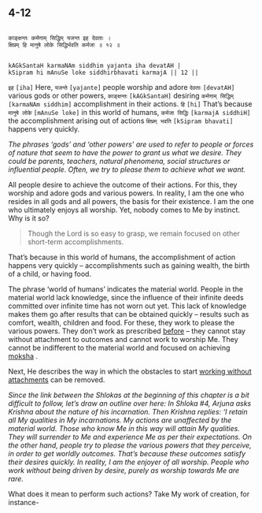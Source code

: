 ## 4-12


```shloka-sa

काङ्क्षन्तः कर्मणाम् सिद्धिम् यजन्त इह देवताः ।
क्षिप्रम् हि मानुषे लोके सिद्धिर्भवति कर्मजा ॥ १२ ॥

```
```shloka-sa-hk

kAGkSantaH karmaNAm siddhim yajanta iha devatAH |
kSipram hi mAnuSe loke siddhirbhavati karmajA || 12 ||

```
`इह` `[iha]` Here, `यजन्ते` `[yajante]` people worship and adore `देवताः` `[devatAH]` various gods or other powers, `काङ्क्षन्तः` `[kAGkSantaH]` desiring `कर्मणाम् सिद्धिम्` `[karmaNAm siddhim]` accomplishment in their actions. `हि` `[hi]` That’s because `मानुषे लोके` `[mAnuSe loke]` in this world of humans, `कर्मजा सिद्धिः` `[karmajA siddhiH]` the accomplishment arising out of actions `क्षिप्रम् भवति` `[kSipram bhavati]` happens very quickly.

<a name='gods_and_other_powers'></a>
_The phrases ‘gods’ and ‘other powers’ are used to refer to people or forces of nature that seem to have the power to grant us what we desire. They could be parents, teachers, natural phenomena, social structures or influential people. Often, we try to please them to achieve what we want._

All people desire to achieve the outcome of their actions. For this, they worship and adore gods and various powers. In reality, I am the one who resides in all gods and all powers, the basis for their existence. I am the one who ultimately enjoys all worship. Yet, nobody comes to Me by instinct. Why is it so?



<a name='applnote_78'></a>
> Though the Lord is so easy to grasp, we remain focused on other short-term accomplishments.



That’s because in this world of humans, the accomplishment of action happens very quickly – accomplishments such as gaining wealth, the birth of a child, or having food.

The phrase ‘world of humans’ indicates the material world. People in the material world lack knowledge, since the influence of their infinite deeds committed over infinite time has not worn out yet. This lack of knowledge makes them go after results that can be obtained quickly – results such as comfort, wealth, children and food. For these, they work to please the various powers. They don’t work as prescribed 
[before](2-40.md#karmayoga)
 – they cannot stay without attachment to outcomes and cannot work to worship Me. They cannot be indifferent to the material world and focused on achieving 
[moksha](Back-to-Basics.md#Moksha)
.

Next, He describes the way in which the obstacles to start 
[working without attachments](2-40.md#karmayoga)
 can be removed.

_Since the link between the Shlokas at the beginning of this chapter is a bit difficult to follow, let’s draw an outline over here: In Shloka #4, Arjuna asks Krishna about the nature of his incarnation. Then Krishna replies: ‘I retain all My qualities in My incarnations. My actions are unaffected by the material world. Those who know Me in this way will attain My qualities. They will surrender to Me and experience Me as per their expectations. On the other hand, people try to please the various powers that they perceive, in order to get worldly outcomes. That’s because these outcomes satisfy their desires quickly. In reality, I am the enjoyer of all worship. People who work without being driven by desire, purely as worship towards Me are rare._

What does it mean to perform such actions? Take My work of creation, for instance- 


